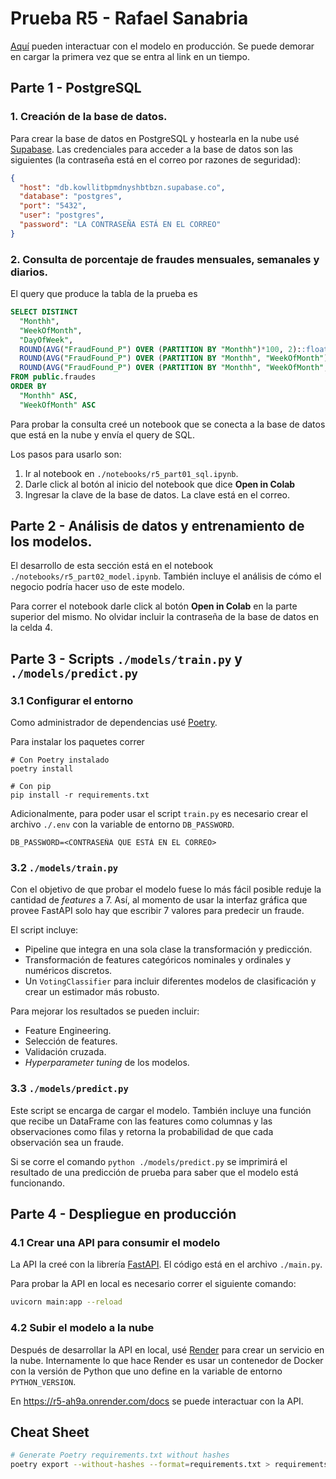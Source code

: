 # Prueba R5 - Rafael Sanabria

[Aquí](https://r5-ah9a.onrender.com/docs) pueden interactuar con el modelo en producción. Se puede demorar en cargar la primera vez que se entra al link en un tiempo.

## Parte 1 - PostgreSQL

### 1. Creación de la base de datos.

Para crear la base de datos en PostgreSQL y hostearla en la nube usé [Supabase](https://supabase.com/). Las credenciales para acceder a la base de datos son las siguientes (la contraseña está en el correo por razones de seguridad):

```json
{
  "host": "db.kowllitbpmdnyshbtbzn.supabase.co",
  "database": "postgres",
  "port": "5432",
  "user": "postgres",
  "password": "LA CONTRASEÑA ESTÁ EN EL CORREO"
}
```

### 2. Consulta de porcentaje de fraudes mensuales, semanales y diarios.

El query que produce la tabla de la prueba es

```sql
SELECT DISTINCT
  "Monthh",
  "WeekOfMonth",
  "DayOfWeek",
  ROUND(AVG("FraudFound_P") OVER (PARTITION BY "Monthh")*100, 2)::float AS percentage_fraud_month,
  ROUND(AVG("FraudFound_P") OVER (PARTITION BY "Monthh", "WeekOfMonth")*100, 2)::float AS percentage_fraud_month_week,
  ROUND(AVG("FraudFound_P") OVER (PARTITION BY "Monthh", "WeekOfMonth", "DayOfWeek")*100, 2)::float AS percentage_fraud_month_week_day
FROM public.fraudes
ORDER BY
  "Monthh" ASC,
  "WeekOfMonth" ASC
```

Para probar la consulta creé un notebook que se conecta a la base de datos que está en la nube y envía el query de SQL.

Los pasos para usarlo son:

1. Ir al notebook en `./notebooks/r5_part01_sql.ipynb`.
2. Darle click al botón al inicio del notebook que dice **Open in Colab**
3. Ingresar la clave de la base de datos. La clave está en el correo.

## Parte 2 - Análisis de datos y entrenamiento de los modelos.

El desarrollo de esta sección está en el notebook `./notebooks/r5_part02_model.ipynb`. También incluye el análisis de cómo el negocio podría hacer uso de este modelo.

Para correr el notebook darle click al botón **Open in Colab** en la parte superior del mismo. No olvidar incluir la contraseña de la base de datos en la celda 4.

## Parte 3 - Scripts `./models/train.py` y `./models/predict.py`

### 3.1 Configurar el entorno

Como administrador de dependencias usé [Poetry](https://python-poetry.org/).

Para instalar los paquetes correr

```
# Con Poetry instalado
poetry install

# Con pip
pip install -r requirements.txt
```

Adicionalmente, para poder usar el script `train.py` es necesario crear el archivo `./.env` con la variable de entorno `DB_PASSWORD`.

```
DB_PASSWORD=<CONTRASEÑA QUE ESTÁ EN EL CORREO>
```

### 3.2 `./models/train.py`

Con el objetivo de que probar el modelo fuese lo más fácil posible reduje la cantidad de _features_ a 7. Así, al momento de usar la interfaz gráfica que provee FastAPI solo hay que escribir 7 valores para predecir un fraude.

El script incluye:

- Pipeline que integra en una sola clase la transformación y predicción.
- Transformación de features categóricos nominales y ordinales y numéricos discretos.
- Un `VotingClassifier` para incluir diferentes modelos de clasificación y crear un estimador más robusto.

Para mejorar los resultados se pueden incluir:

- Feature Engineering.
- Selección de features.
- Validación cruzada.
- _Hyperparameter tuning_ de los modelos.

### 3.3 `./models/predict.py`

Este script se encarga de cargar el modelo. También incluye una función que recibe un DataFrame con las features como columnas y las observaciones como filas y retorna la probabilidad de que cada observación sea un fraude.

Si se corre el comando `python ./models/predict.py` se imprimirá el resultado de una predicción de prueba para saber que el modelo está funcionando.

## Parte 4 - Despliegue en producción

### 4.1 Crear una API para consumir el modelo

La API la creé con la librería [FastAPI](https://fastapi.tiangolo.com/). El código está en el archivo `./main.py`.

Para probar la API en local es necesario correr el siguiente comando:

```bash
uvicorn main:app --reload
```

### 4.2 Subir el modelo a la nube

Después de desarrollar la API en local, usé [Render](https://render.com/) para crear un servicio en la nube. Internamente lo que hace Render es usar un contenedor de Docker con la versión de Python que uno define en la variable de entorno `PYTHON_VERSION`.

En <https://r5-ah9a.onrender.com/docs> se puede interactuar con la API.

## Cheat Sheet

```bash
# Generate Poetry requirements.txt without hashes
poetry export --without-hashes --format=requirements.txt > requirements.txt
```
